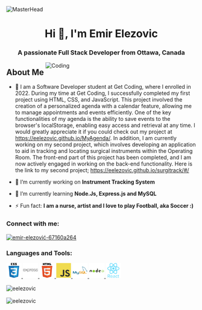 ![MasterHead](https://obc.com.tr/wp-content/uploads/2019/01/banner-software-development.png)
<h1 align="center">Hi 👋, I'm Emir Elezovic</h1>
<h3 align="center">A passionate Full Stack Developer from Ottawa, Canada</h3>
<img align="right" alt="Coding" width="400" src="https://i.pinimg.com/originals/e8/f4/53/e8f453469a3ec97ecd354df465d73913.gif">


## About Me

- 🔭 I am a Software Developer student at Get Coding, where I enrolled in 2022. During my time at Get Coding, I successfully completed my first project using HTML, CSS, and JavaScript. This project involved the creation of a personalized agenda with a calendar feature, allowing me to manage appointments and events efficiently. One of the key functionalities of my agenda is the ability to save events to the browser's localStorage, enabling easy access and retrieval at any time. I would greatly appreciate it if you could check out my project at https://eelezovic.github.io/MyAgenda/. In addition, I am currently working on my second project, which involves developing an application to aid in tracking and locating surgical instruments within the Operating Room. The front-end part of this project has been completed, and I am now actively engaged in working on the back-end functionality. Here is the link to my second project; https://eelezovic.github.io/surgitrack/#/

- 🔭 I’m currently working on **Instrument Tracking System**

- 🌱 I’m currently learning **Node.Js, Express.js and MySQL**

- ⚡ Fun fact: **I am a nurse, artist and I love to play Football, aka Soccer :)**

<h3 align="left">Connect with me:</h3>
<p align="left">
<a href="https://linkedin.com/in/emir-elezović-67160a264" target="blank"><img align="center" src="https://raw.githubusercontent.com/rahuldkjain/github-profile-readme-generator/master/src/images/icons/Social/linked-in-alt.svg" alt="emir-elezović-67160a264" height="30" width="40" /></a>
</p>

<h3 align="left">Languages and Tools:</h3>
<p align="left"> <a href="https://www.w3schools.com/css/" target="_blank" rel="noreferrer"> <img src="https://raw.githubusercontent.com/devicons/devicon/master/icons/css3/css3-original-wordmark.svg" alt="css3" width="40" height="40"/> </a> <a href="https://expressjs.com" target="_blank" rel="noreferrer"> <img src="https://raw.githubusercontent.com/devicons/devicon/master/icons/express/express-original-wordmark.svg" alt="express" width="40" height="40"/> </a> <a href="https://www.w3.org/html/" target="_blank" rel="noreferrer"> <img src="https://raw.githubusercontent.com/devicons/devicon/master/icons/html5/html5-original-wordmark.svg" alt="html5" width="40" height="40"/> </a> <a href="https://developer.mozilla.org/en-US/docs/Web/JavaScript" target="_blank" rel="noreferrer"> <img src="https://raw.githubusercontent.com/devicons/devicon/master/icons/javascript/javascript-original.svg" alt="javascript" width="40" height="40"/> </a> <a href="https://www.mysql.com/" target="_blank" rel="noreferrer"> <img src="https://raw.githubusercontent.com/devicons/devicon/master/icons/mysql/mysql-original-wordmark.svg" alt="mysql" width="40" height="40"/> </a> <a href="https://nodejs.org" target="_blank" rel="noreferrer"> <img src="https://raw.githubusercontent.com/devicons/devicon/master/icons/nodejs/nodejs-original-wordmark.svg" alt="nodejs" width="40" height="40"/> </a> <a href="https://reactjs.org/" target="_blank" rel="noreferrer"> <img src="https://raw.githubusercontent.com/devicons/devicon/master/icons/react/react-original-wordmark.svg" alt="react" width="40" height="40"/> </a> </p>

<p><img align="center" src="https://github-readme-stats.vercel.app/api/top-langs?username=eelezovic&show_icons=true&locale=en&layout=compact" alt="eelezovic" /></p>

<p><img align="center" src="https://github-readme-streak-stats.herokuapp.com/?user=eelezovic&" alt="eelezovic" /></p>

